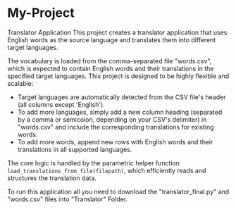 # My-Project
Translator Application
This project creates a translator application that uses English words as the source language
and translates them into different target languages.

The vocabulary is loaded from the comma-separated file "words.csv", which is expected to contain
English words and their translations in the specified target languages.
This project is designed to be highly flexible and scalable:
- Target languages are automatically detected from the CSV file's header (all columns
  except 'English').
- To add more languages, simply add a new column heading (separated by a comma or semicolon,
  depending on your CSV's delimiter) in "words.csv" and include the corresponding translations
  for existing words.
- To add more words, append new rows with English words and their translations in all
  supported languages.

The core logic is handled by the parametric helper function `load_translations_from_file(filepath)`,
which efficiently reads and structures the translation data.

To run this application all you need to download the "translator_final.py" and "words.csv" files into "Translator" Folder.
